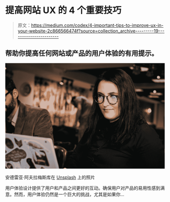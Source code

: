 # 提高网站 UX 的 4 个重要技巧

> 原文：<https://medium.com/codex/4-important-tips-to-improve-ux-in-your-website-2c866566474f?source=collection_archive---------19----------------------->

## 帮助你提高任何网站或产品的用户体验的有用提示。

![](img/920aa19d0245f72db7d124915685f4fc.png)

安德雷亚·阿夫拉梅斯库在 [Unsplash](https://unsplash.com?utm_source=medium&utm_medium=referral) 上的照片

用户体验设计提供了用户和产品之间更好的互动。确保用户对产品的易用性感到满意。然而，用户体验仍然是一个巨大的挑战，尤其是如果你…